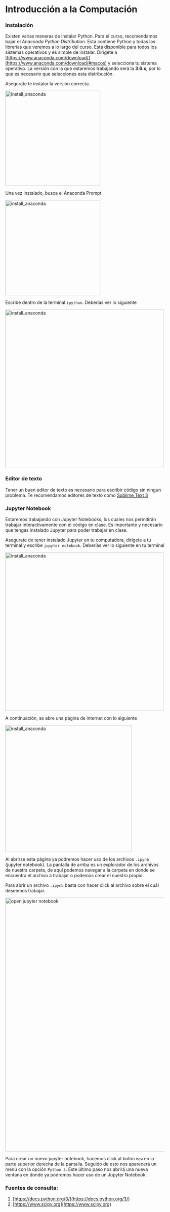 # Introducción a la Computación

### Instalación
 Existen varias maneras de instalar Python. Para el curso, recomendamos bajar el *Anaconda Python Distribution*. Esta contiene Python y todas las librerías que veremos a lo largo del curso. Está disponible para todos los sistemas operativos y es simple de instalar. Dirígete a [https://www.anaconda.com/download/](https://www.anaconda.com/download/#macos) y selecciona tu sistema operativo. La versión con la que estaremos trabajando será la **3.6.x**, por lo que es necesario que selecciones esta distribución.

Asegurate te instalar la versión correcta.

<img src="https://i.imgur.com/BhIX58s.png"
     alt="install_anaconda"
     width=300>

Una vez instalado, busca el Anaconda Prompt

<img src="https://i.imgur.com/hJPDKqn.png"
     alt="install_anaconda"
     width=300>
     
Escribe dentro de la terminal `ipython`. Deberías ver lo siguiente

<img src="https://i.imgur.com/dYxGWIa.png"
     alt="install_anaconda"
     width=500>
 
### Editor de texto
Tener un buen editor de texto es necesario para escribir código sin ningun problema. Te recomendamos editores de texto como [Sublime Text 3](https://www.sublimetext.com)

### Jupyter Notebook
Estaremos trabajando con Jupyter Notebooks, los cuales nos permitirán trabajar interactivamente con el código en clase. Es importante y necesario que tengas instalado Jupyter para poder trabajar en clase.

Asegurate de tener instalado Jupyter en tu computadora, dirígete a tu terminal y escribe `jupyter notebook`. Deberías ver lo siguiente en tu terminal

<img src="https://i.imgur.com/s0bzcFU.png"
     alt="install_anaconda"
     width=500>

A continuación, se abre una página de internet con lo siguiente

<img src="https://i.imgur.com/o7jkBSb.png"
     alt="install_anaconda"
     width=400>

Al abrirse esta página ya podremos hacer uso de los archivos `.ipynb` (jupyter notebook). La pantalla de arriba es un explorador de los archivos de nuestra carpeta, de aquí podemos navegar a la carpeta en donde se encuentra el archivo a trabajar o podemos crear el nuestro propio.

Para abrir un archivo `.ipynb` basta con hacer click al archivo sobre el cuál deseemos trabajar.

<img src="https://i.imgur.com/ZypXeyd.png"
     alt="open jupyter notebook"
     width="800"> 

Para crear un nuevo jupyter notebook, hacemos click al botón `new` en la parte superior derecha de la pantalla. Seguido de esto nos aparecerá un menú con la opción `Python 3`. Este último paso nos abrirá una nueva ventana en donde ya podremos hacer uso de un Jupyter Notebook.

### Fuentes de consulta:
1. [https://docs.python.org/3/](https://docs.python.org/3/)
2. [https://www.scipy.org](https://www.scipy.org)
